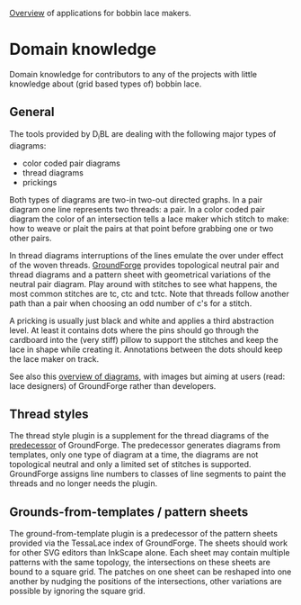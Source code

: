 [Overview](https://d-bl.github.io/) of applications for bobbin lace makers.


Domain knowledge
================

Domain knowledge for contributors to any of the projects with little knowledge about (grid based types of) bobbin lace.

## General

The tools provided by D<sub>i</sub>BL are dealing with the following major types of diagrams:

* color coded pair diagrams
* thread diagrams
* prickings

Both types of diagrams are two-in two-out directed graphs. In a pair diagram one line represents two threads: a pair. In a color coded pair diagram the color of an intersection tells a lace maker which stitch to make: how to weave or plait the pairs at that point before grabbing one or two other pairs.

In thread diagrams interruptions of the lines emulate the over under effect of the woven threads. [GroundForge](https://d-bl.github.io/GroundForge/) provides topological neutral pair and thread diagrams and a pattern sheet with geometrical variations of the neutral pair diagram. Play around with stitches to see what happens, the most common stitches are tc, ctc and tctc. Note that threads follow another path than a pair when choosing an odd number of c's for a stitch.

A pricking is usually just black and white and applies a third abstraction level. At least it contains dots where the pins should go through the cardboard into the (very stiff) pillow to support the stitches and keep the lace in shape while creating it. Annotations between the dots should keep the lace maker on track.

See also this [overview of diagrams](https://d-bl.github.io/GroundForge/help/#approach), with images but aiming at users (read: lace designers) of GroundForge rather than developers.

## Thread styles

The thread style plugin is a supplement for the thread diagrams of the [predecessor](http://jo-pol.github.io/DiBL/grounds/) of GroundForge. The predecessor generates diagrams from templates, only one type of diagram at a time, the diagrams are not topological neutral and only a limited set of stitches is supported. GroundForge assigns line numbers to classes of line segments to paint the threads and no longer needs the plugin.

## Grounds-from-templates / pattern sheets

The ground-from-template plugin is a predecessor of the pattern sheets provided via the TessaLace index of GroundForge. The sheets should work for other SVG editors than InkScape alone. Each sheet may contain multiple patterns with the same topology, the intersections on these sheets are bound to a square grid. The patches on one sheet can be reshaped into one another by nudging the positions of the intersections, other variations are possible by ignoring the square grid.
